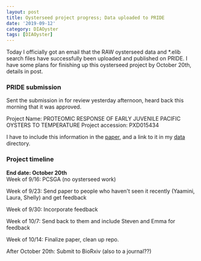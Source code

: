 ```yaml
---
layout: post
title: Oysterseed project progress; Data uploaded to PRIDE
date: '2019-09-12'
category: DIAOyster
tags: [DIAOyster]
---
```

Today I officially got an email that the RAW oysterseed data and *.elib search files have successfully been uploaded and published on PRIDE. I have some plans for finishing up this oysterseed project by October 20th, details in post. 

### PRIDE submission
Sent the submission in for review yesterday afternoon, heard back this morning that it was approved. 

 Project Name: PROTEOMIC RESPONSE OF EARLY JUVENILE PACIFIC OYSTERS TO TEMPERATURE
 Project accession: PXD015434 
 
 I have to include this information in the [paper](https://docs.google.com/document/d/1OaYNzlOJr5QibCYt8--GMNGvXlzHPR9_daCkNUVkj-U/edit), and a link to it in my [data](https://github.com/grace-ac/paper-pacific.oyster-larvae) directory. 
 
 ### Project timeline
 **End date: October 20th**     
Week of 9/16: PCSGA (no oysterseed work)    

Week of 9/23: Send paper to people who haven't seen it recently (Yaamini, Laura, Shelly) and get feedback     

Week of 9/30: Incorporate feedback     

Week of 10/7: Send back to them and include Steven and Emma for feedback     

Week of 10/14: Finalize paper, clean up repo.     

After October 20th: Submit to BioRxiv (also to a journal??)   
